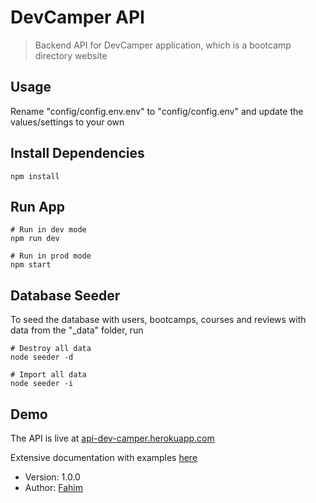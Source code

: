 # DevCamper API

> Backend API for DevCamper application, which is a bootcamp directory website

## Usage

Rename "config/config.env.env" to "config/config.env" and update the values/settings to your own

## Install Dependencies

```
npm install
```

## Run App

```
# Run in dev mode
npm run dev

# Run in prod mode
npm start
```

## Database Seeder

To seed the database with users, bootcamps, courses and reviews with data from the "\_data" folder, run

```
# Destroy all data
node seeder -d

# Import all data
node seeder -i
```

## Demo

The API is live at [api-dev-camper.herokuapp.com](https://api-dev-camper.herokuapp.com)

Extensive documentation with examples [here](https://api-dev-camper.herokuapp.com)

-   Version: 1.0.0
-   Author: [Fahim](https://www.linkedin.com/in/fahimjason)

